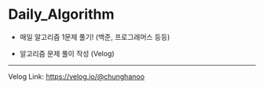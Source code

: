 # Daily_Algorithm
- 매일 알고리즘 1문제 풀기! (백준, 프로그래머스 등등)  
  
- 알고리즘 문제 풀이 작성 (Velog)
---
Velog Link: <https://velog.io/@chunghanoo>
